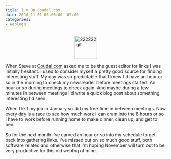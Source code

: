 ```yaml
---
title: I'm On Coudal.com
date: 2010-11-01 00:00:00 -07:00
categories:
- Weblogs
---
```


<p><img style="display:block; margin-left:auto; margin-right:auto;" src="http://torrez.typepad.com/.a/6a00d8341bfc1653ef013488a20dfb970c-pi" alt="222222.gif" title="222222.gif" border="0" width="72" height="72" /></p>

<p>When Steve at <a href="http://coudal.com/">Coudal.com</a> asked me to be the guest editor for links I was initially hesitant. I used to consider myself a pretty good source for finding interesting stuff. My day was so predictable that I knew I'd have an hour or so in the morning to check my newsreader before meetings started. An hour or so during meetings to check again. And maybe during a few minutes in between meetings I'd write a quick blog post about something interesting I'd seen.</p>

<p>When I left my job in January so did my free time in between meetings. Now every day is a race to see how much work I can cram into the 8 hours or so I have to work before running home to make dinner, clean up, and get to bed.</p>

<p>So for the next month I've carved an hour or so into my schedule to get back into gathering links. I've missed out on so much good stuff, both software related and otherwise that I'm hoping November will turn out to be very productive for this old weblog of mine.</p>

